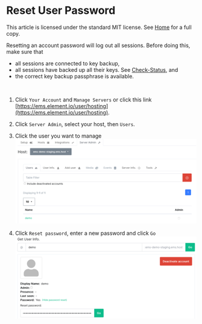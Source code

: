 # Reset User Password

This article is licensed under the standard MIT license. See [Home](index.md) for a full copy.

Resetting an account password will log out all sessions. Before doing this, make sure that
* all sessions are connected to key backup,
* all sessions have backed up all their keys. See [Check-Status](Check-Status.md), and
* the correct key backup passphrase is available.

<br />

1. Click `Your Account` and `Manage Servers` or click this link [https://ems.element.io/user/hosting](https://ems.element.io/user/hosting).

1. Click `Server Admin`, select your host, then `Users`.

1. Click the user you want to manage  
![](images/Screen%20Shot%202020-07-30%20at%202.45.40%20PM.png)

1. Click `Reset password`, enter a new password and click `Go`  
![](images/Screen%20Shot%202020-07-30%20at%202.47.25%20PM.png)

